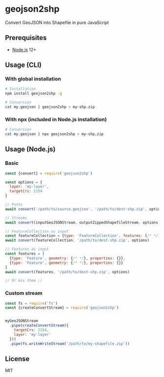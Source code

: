 # geojson2shp
Convert GeoJSON into Shapefile in pure JavaScript

## Prerequisites

* [Node.js](https://nodejs.org/en/download/package-manager/) 12+

## Usage (CLI)

### With global installation

```bash
# Installation
npm install geojson2shp -g

# Conversion
cat my.geojson | geojson2shp > my-shp.zip
```

### With npx (included in Node.js installation)

```bash
# Conversion
cat my.geojson | npx geojson2shp > my-shp.zip
```

## Usage (Node.js)

### Basic

```js
const {convert} = require('geojson2shp')

const options = {
  layer: 'my-layer',
  targetCrs: 2154
}

// Paths
await convert('/path/to/source.geojson', '/path/to/dest-shp.zip', options)

// Streams
await convert(inputGeoJSONStream, outputZippedShapefileStream, options)

// FeatureCollection as input
const featureCollection = {type: 'FeatureCollection', features: [/* */]}
await convert(featureCollection, '/path/to/dest-shp.zip', options)

// Features as input
const features = [
  {type: 'Feature', geometry: {/* */}, properties: {}},
  {type: 'Feature', geometry: {/* */}, properties: {}}
]
await convert(features, '/path/to/dest-shp.zip', options)

// Or mix them ;)
```

### Custom stream

```js
const fs = require('fs')
const {createConvertStream} = require('geojson2shp')


myGeoJSONStream
  .pipe(createConvertStream({
    targetCrs: 2154,
    layer: 'my-layer'
  }))
  .pipe(fs.writeWriteStream('/path/to/my-shapefile.zip'))
```

## License

MIT

